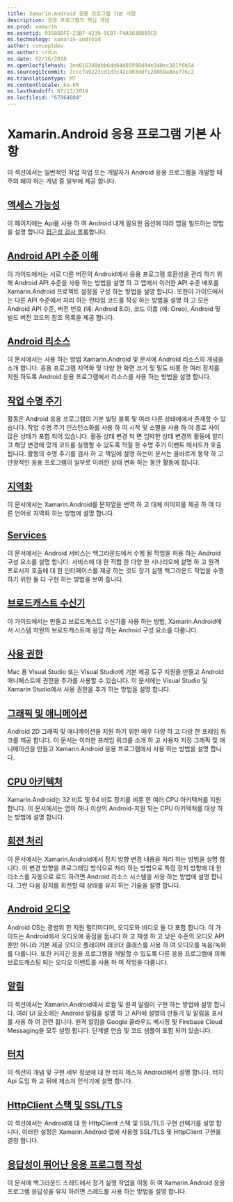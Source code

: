 ```yaml
---
title: Xamarin.Android 응용 프로그램 기본 사항
description: 응용 프로그램의 핵심 개념
ms.prod: xamarin
ms.assetid: 935B8BFE-23B7-4239-5C87-F4A503B889CB
ms.technology: xamarin-android
author: conceptdev
ms.author: crdun
ms.date: 02/16/2018
ms.openlocfilehash: 3ed616340dbb6dd64d85998d84e340ec381f6b54
ms.sourcegitcommit: 7ccc7a9223cd1d3c42cd03ddfc28050a8ea776c2
ms.translationtype: MT
ms.contentlocale: ko-KR
ms.lasthandoff: 07/13/2019
ms.locfileid: "67864084"
---
```

# <a name="xamarinandroid-application-fundamentals"></a>Xamarin.Android 응용 프로그램 기본 사항

이 섹션에서는 일반적인 작업 작업 또는 개발자가 Android 응용 프로그램을 개발할 때 주의 해야 하는 개념 중 일부에 제공 합니다.

## <a name="accessibilityandroidapp-fundamentalsaccessibilitymd"></a>[액세스 가능성](~/android/app-fundamentals/accessibility.md)

이 페이지에는 Api를 사용 하 여 Android 내게 필요한 옵션에 따라 앱을 빌드하는 방법을 설명 합니다 [접근성 검사 목록](~/cross-platform/app-fundamentals/accessibility.md)합니다.

## <a name="understanding-android-api-levelsandroidapp-fundamentalsandroid-api-levelsmd"></a>[Android API 수준 이해](~/android/app-fundamentals/android-api-levels.md)

이 가이드에서는 서로 다른 버전의 Android에서 응용 프로그램 호환성을 관리 하기 위해 Android API 수준을 사용 하는 방법을 설명 하 고 앱에서 이러한 API 수준 배포를 Xamarin.Android 프로젝트 설정을 구성 하는 방법을 설명 합니다. 또한이 가이드에서는 다른 API 수준에서 처리 하는 런타임 코드를 작성 하는 방법을 설명 하 고 모든 Android API 수준, 버전 번호 (예: Android 8.0), 코드 이름 (예: Oreo), Android 및 빌드 버전 코드의 참조 목록을 제공 합니다.



## <a name="resources-in-androidandroidapp-fundamentalsresources-in-androidindexmd"></a>[Android 리소스](~/android/app-fundamentals/resources-in-android/index.md)

이 문서에서는 사용 하는 방법 Xamarin.Android 및 문서에 Android 리소스의 개념을 소개 합니다. 응용 프로그램 지역화 및 다양 한 화면 크기 및 밀도 비롯 한 여러 장치를 지원 하도록 Android 응용 프로그램에서 리소스를 사용 하는 방법을 설명 합니다.




## <a name="activity-lifecycleandroidapp-fundamentalsactivity-lifecycleindexmd"></a>[작업 수명 주기](~/android/app-fundamentals/activity-lifecycle/index.md)

활동은 Android 응용 프로그램의 기본 빌딩 블록 및 여러 다른 상태에에서 존재할 수 있습니다. 작업 수명 주기 인스턴스화를 사용 하 여 시작 및 소멸을 사용 하 여 종료 사이 많은 상태가 포함 되어 있습니다. 활동 상태 변경 되 면 임박한 상태 변경의 활동에 알리고 해당 변경에 맞게 코드를 실행할 수 있도록 적절 한 수명 주기 이벤트 메서드가 호출 됩니다. 활동의 수명 주기를 검사 하 고 책임에 설명 하는이 문서는 올바르게 동작 하 고 안정적인 응용 프로그램의 일부로 이러한 상태 변화 하는 동안 활동에 합니다.

## <a name="localizationandroidapp-fundamentalslocalizationmd"></a>[지역화](~/android/app-fundamentals/localization.md)

이 문서에서는 Xamarin.Android를 문자열을 번역 하 고 대체 이미지를 제공 하 여 다른 언어로 지역화 하는 방법에 설명 합니다.

## <a name="servicesandroidapp-fundamentalsservicesindexmd"></a>[Services](~/android/app-fundamentals/services/index.md)

이 문서에서는 Android 서비스는 백그라운드에서 수행 될 작업을 허용 하는 Android 구성 요소를 설명 합니다. 서비스에 대 한 적합 한 다양 한 시나리오에 설명 하 고 원격 프로시저 호출에 대 한 인터페이스를 제공 하는 것도 장기 실행 백그라운드 작업을 수행 하기 위한 둘 다 구현 하는 방법을 보여 줍니다.

## <a name="broadcast-receiversandroidapp-fundamentalsbroadcast-receiversmd"></a>[브로드캐스트 수신기](~/android/app-fundamentals/broadcast-receivers.md)

이 가이드에서는 만들고 브로드캐스트 수신기를 사용 하는 방법, Xamarin.Android에서 시스템 차원의 브로드캐스트에 응답 하는 Android 구성 요소를 다룹니다.



## <a name="permissionsandroidapp-fundamentalspermissionsmd"></a>[사용 권한](~/android/app-fundamentals/permissions.md)

Mac 용 Visual Studio 또는 Visual Studio에 기본 제공 도구 지원을 만들고 Android 매니페스트에 권한을 추가를 사용할 수 있습니다. 이 문서에는 Visual Studio 및 Xamarin Studio에서 사용 권한을 추가 하는 방법을 설명 합니다.



## <a name="graphics-and-animationandroidapp-fundamentalsgraphics-and-animationmd"></a>[그래픽 및 애니메이션](~/android/app-fundamentals/graphics-and-animation.md)

Android 2D 그래픽 및 애니메이션을 지원 하기 위한 매우 다양 하 고 다양 한 프레임 워크를 제공 합니다. 이 문서는 이러한 프레임 워크를 소개 하 고 사용자 지정 그래픽 및 애니메이션을 만들고 Xamarin.Android 응용 프로그램에서 사용 하는 방법을 설명 합니다.


## <a name="cpu-architecturesandroidapp-fundamentalscpu-architecturesmd"></a>[CPU 아키텍처](~/android/app-fundamentals/cpu-architectures.md)

Xamarin.Android는 32 비트 및 64 비트 장치를 비롯 한 여러 CPU 아키텍처를 지원 합니다. 이 문서에서는 앱이 하나 이상의 Android-지원 되는 CPU 아키텍처를 대상 하는 방법에 설명 합니다.




## <a name="handling-rotationandroidapp-fundamentalshandling-rotationmd"></a>[회전 처리](~/android/app-fundamentals/handling-rotation.md)

이 문서에서는 Xamarin.Android에서 장치 방향 변경 내용을 처리 하는 방법을 설명 합니다. 이 변경 방향을 프로그래밍 방식으로 처리 하는 방법으로 특정 장치 방향에 대 한 리소스를 자동으로 로드 하려면 Android 리소스 시스템을 사용 하는 방법에 설명 합니다. 그런 다음 장치를 회전할 때 상태를 유지 하는 기술을 설명 합니다.



## <a name="android-audioandroidapp-fundamentalsandroid-audiomd"></a>[Android 오디오](~/android/app-fundamentals/android-audio.md)

Android OS는 광범위 한 지원 멀티미디어, 오디오와 비디오 둘 다 포함 합니다. 이 가이드는 Android에서 오디오에 중점을 둡니다 하 고 재생 하 고 낮은 수준의 오디오 API 뿐만 아니라 기본 제공 오디오 플레이어 레코더 클래스를 사용 하 여 오디오를 녹음/녹화를 다룹니다. 또한 커지긴 응용 프로그램을 개발할 수 있도록 다른 응용 프로그램에 의해 브로드캐스팅 되는 오디오 이벤트를 사용 하 여 작업을 다룹니다.




## <a name="notificationsandroidapp-fundamentalsnotificationsindexmd"></a>[알림](~/android/app-fundamentals/notifications/index.md)

이 섹션에서는 Xamarin.Android에서 로컬 및 원격 알림이 구현 하는 방법에 설명 합니다. 여러 UI 요소에는 Android 알림을 설명 하 고 API에 설명의 만들기 및 알림을 표시를 사용 하 여 관련 됩니다. 원격 알림을 Google 클라우드 메시징 및 Firebase Cloud Messaging을 모두 설명 합니다. 단계별 연습 및 코드 샘플이 포함 되어 있습니다.



## <a name="touchandroidapp-fundamentalstouchindexmd"></a>[터치](~/android/app-fundamentals/touch/index.md)

이 섹션의 개념 및 구현 세부 정보에 대 한 터치 제스처 Android에서 설명 합니다. 터치 Api 도입 하 고 뒤에 제스처 인식기에 설명 합니다.



## <a name="httpclient-stack-and-ssltlsandroidapp-fundamentalshttp-stackmd"></a>[HttpClient 스택 및 SSL/TLS](~/android/app-fundamentals/http-stack.md)

이 섹션에서는 Android에 대 한 HttpClient 스택 및 SSL/TLS 구현 선택기를 설명 합니다. 이러한 설정은 Xamarin.Android 앱에 사용할 SSL/TLS 및 HttpClient 구현을 결정 합니다.


## <a name="writing-responsive-applicationswriting-responsive-appsmd"></a>[응답성이 뛰어난 응용 프로그램 작성](writing-responsive-apps.md)

이 문서에 백그라운드 스레드에서 장기 실행 작업을 이동 하 여 Xamarin.Android 응용 프로그램 응답성을 유지 하려면 스레드를 사용 하는 방법을 설명 합니다.
